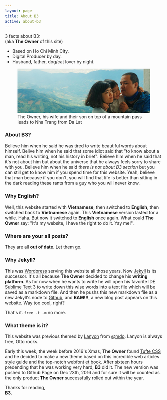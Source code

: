 ```yaml
---
layout: page
title: About B3
active: about-b3
---
```



<p>3 facts about B3:<br>
(aka <b>The Owner</b> of this site)</p>

* Based on Ho Chi Minh City.
* Digital Producer by day.
* Husband, father, dog/cat lover by night.

<figure class="fullwidth"><img src="/public/uploads/images/2016-01-05-about-b3.jpg" alt="The Owner, his wife and their son on top of a mountain pass leads to Nha Trang from Da Lat"><figcaption>The Owner, his wife and their son on top of a mountain pass leads to Nha Trang from Da Lat</figcaption></figure>

### About B3?
Believe him when he said he was tired to write beautiful words about himself. Belive him when he said that some idiot said that "to know about a man, read his writing, not his history in brief". Believe him when he said that it's not about him but about the universe that he always feels sorry to share with you. Believe him when he said _there is not about B3 section_ but you can still get to know him if you spend time for this website. Yeah, believe that man because if you don't, you will find that life is better than sitting in the dark reading these rants from a guy who you will never know.

### Why English?
Well, this website started with __Vietnamese__, then switched to __English__, then switched back to __Vietnamese__ again. This __Vietnamese__ version lasted for a while. Haha. But now it switched to __English__ once again. What could __The Owner__ say: "It's my website, I have the right to do it.  Yay me!".

### Where are your all posts?
They are all __out of date__. Let them go.

### Why Jekyll?
This was [Wordpress](http://wordpress.org) serving this website all those years. Now [Jekyll](http://jekyllrb.com) is its successor. It's all because __The Owner__ decided to change his __writing platform__. As for now when he wants to write he will open his favorite IDE [Sublime Text](http://www.sublimetext.com/) 3 to write down this wise words into a text file which will be saved as a markdown file. And then he pushs this new markdown file as a new Jekyll's node to [Github](http://github.com), and __BAM!!!__, a new blog post appears on this website. Way too cool, right?

That's it. <code>free -t -m</code> no more.

### What theme is it?
This website was previous themed by <a href="https://github.com/poole/lanyon" target="_blank" title="Lanyon">Lanyon</a> from <a href="https://twitter.com/mdo" target="_blank" title="Mark Otto">@mdo</a>. Lanyon is always free, Otto rocks.

Early this week, the week before 2016's Xmas, __The Owner__ found <a href="https://edwardtufte.github.io/tufte-css/" target="_blank" title="Tufte CSS">Tufte CSS</a> and he decided to make a new theme based on this incredible web articles style guide and the top-notch webfont <a class="small-caps" href="https://github.com/edwardtufte/et-book" title="et book">et book</a>. After sixteen hours predending that he was working very hard, __B3__ did it. The new version was pushed to Github Page on Dec 23th, 2016 and for sure it will be counted as the only product __The Owner__ successfully rolled out within the year.

Thanks for reading,<br>
__B3.__
